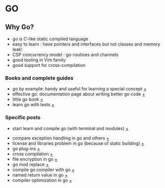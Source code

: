 # GO

## Why Go?

-   go is C-like static compiled language
-   easy to learn : have pointers and interfaces but not classes and memory leak!
-   CSP concurrency model : go-routines and channels
-   good tooling in Vim family
-   good support for cross-compilation

### Books and complete guides

-   go by example: handy and useful for learning a special concept [+](https://dlintw.github.io/gobyexample/public/#by-sequence)
-   effective go: documentation page about writing better go code [+](https://golang.org/doc/effective_go)
-   little go book [+](https://www.openmymind.net/The-Little-Go-Book/)
-   learn go with tests [+](https://www.openmymind.net/The-Little-Go-Book/)

### Specific posts

-   start learn and compile go (with terminal and modules) [+](https://golang.org/doc/code)

*   compare exception handling in go and others [+](https://dave.cheney.net/2012/01/18/why-go-gets-exceptions-right)
*   license and libraries problem in go (because of static building) [+](https://medium.com/@henvic/opensource-and-go-what-license-f6b36c201854)
*   go plug-ins [+](https://medium.com/learning-the-go-programming-language/writing-modular-go-programs-with-plugins-ec46381ee1a9)
*   cross compilation [+](https://dave.cheney.net/2015/08/22/cross-compilation-with-go-1-5)
*   file encryption in go [+](https://levelup.gitconnected.com/a-short-guide-to-encryption-using-go-da97c928259f)
*   go mod replace [+](https://thewebivore.com/using-replace-in-go-mod-to-point-to-your-local-module/)
*   compile go compiler with go [+](https://golang.org/doc/install/source)
*   named return value in go [+](https://tour.golang.org/basics/7)
*   compiler optimization in go [+](https://moshe-beladev-mb.medium.com/watch-out-for-compiler-optimizations-bdd027071843)
